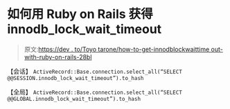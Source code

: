 # 如何用 Ruby on Rails 获得 innodb_lock_wait_timeout

> 原文:[https://dev . to/Toyo tarone/how-to-get-innodblockwaittime out-with-ruby-on-rails-28bl](https://dev.to/toyotarone/how-to-get-innodblockwaittimeout-with-ruby-on-rails-28bl)

【会话】
`ActiveRecord::Base.connection.select_all(“SELECT @@SESSION.innodb_lock_wait_timeout”).to_hash`

【全局】
`ActiveRecord::Base.connection.select_all(“SELECT @@GLOBAL.innodb_lock_wait_timeout”).to_hash`